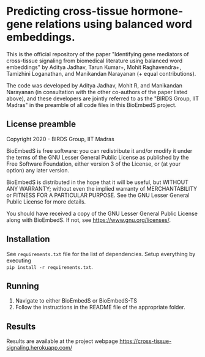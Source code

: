 # Predicting cross-tissue hormone-gene relations using balanced word embeddings.

This is the official repository of the paper "Identifying gene mediators of cross-tissue signaling from biomedical literature using balanced word embeddings" by Aditya Jadhav, Tarun Kumar+, Mohit Raghavendra+, Tamizhini Loganathan, and Manikandan Narayanan (+ equal contributions). 

The code was developed by Aditya Jadhav, Mohit R, and Manikandan Narayanan (in consultation with the other co-authors of the paper listed above), and these developers are jointly referred to as the "BIRDS Group, IIT Madras" in the preamble of all code files in this BioEmbedS project.  


## License preamble 

Copyright 2020 - BIRDS Group, IIT Madras

BioEmbedS is free software: you can redistribute it and/or modify it under the terms of the GNU Lesser General Public License as published by the Free Software Foundation, either version 3 of the License, or (at your option) any later version.

BioEmbedS is distributed in the hope that it will be useful,
but WITHOUT ANY WARRANTY; without even the implied warranty of
MERCHANTABILITY or FITNESS FOR A PARTICULAR PURPOSE.  See the
GNU Lesser General Public License for more details.

You should have received a copy of the GNU Lesser General Public License along with BioEmbedS.  If not, see <https://www.gnu.org/licenses/>.

## Installation

See ```requirements.txt``` file for the list of dependencies. Setup everything by executing  
```pip install -r requirements.txt```.

## Running

1. Navigate to either BioEmbedS or BioEmbedS-TS  
2. Follow the instructions in the README file of the appropriate folder. 

## Results

Results are available at the project webpage https://cross-tissue-signaling.herokuapp.com/




